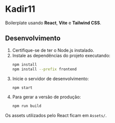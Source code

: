 # Kadir11

Boilerplate usando **React**, **Vite** e **Tailwind CSS**.

## Desenvolvimento

1. Certifique-se de ter o Node.js instalado.
2. Instale as dependências do projeto executando:
   ```bash
   npm install
   npm install --prefix frontend
   ```
3. Inicie o servidor de desenvolvimento:
   ```bash
   npm start
   ```
4. Para gerar a versão de produção:
   ```bash
   npm run build
   ```

Os assets utilizados pelo React ficam em `Assets/`.

